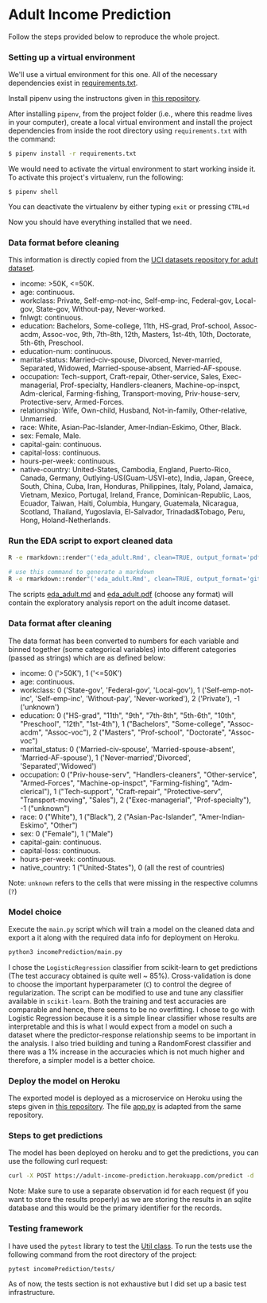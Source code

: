 # Adult Income Prediction

Follow the steps provided below to reproduce the whole project.

### Setting up a virtual environment

We'll use a virtual environment for this one.
All of the necessary dependencies exist in [requirements.txt](https://github.com/adityashrm21/adult-income-prediction/blob/master/requirements.txt).

Install pipenv using the instructons given in [this repository](https://github.com/pypa/pipenv).

After installing `pipenv`, from the project folder (i.e., where this readme lives in your computer), create a local virtual environment and install the project dependencies from inside the root directory using `requirements.txt` with the command:

```bash
$ pipenv install -r requirements.txt
```
We would need to activate the virtual environment to start working inside it.
To activate this project's virtualenv, run the following:
```
$ pipenv shell
```
You can deactivate the virtualenv by either typing `exit` or pressing `CTRL+d`

Now you should have everything installed that we need.

### Data format before cleaning

This information is directly copied from the [UCI datasets repository for adult dataset](https://archive.ics.uci.edu/ml/machine-learning-databases/adult/adult.names).

- income: >50K, <=50K.
- age: continuous.
- workclass: Private, Self-emp-not-inc, Self-emp-inc, Federal-gov, Local-gov, State-gov, Without-pay, Never-worked.
- fnlwgt: continuous.
- education: Bachelors, Some-college, 11th, HS-grad, Prof-school, Assoc-acdm, Assoc-voc, 9th, 7th-8th, 12th, Masters, 1st-4th, 10th, Doctorate, 5th-6th, Preschool.
- education-num: continuous.
- marital-status: Married-civ-spouse, Divorced, Never-married, Separated, Widowed, Married-spouse-absent, Married-AF-spouse.
- occupation: Tech-support, Craft-repair, Other-service, Sales, Exec-managerial, Prof-specialty, Handlers-cleaners, Machine-op-inspct, Adm-clerical, Farming-fishing, Transport-moving, Priv-house-serv, Protective-serv, Armed-Forces.
- relationship: Wife, Own-child, Husband, Not-in-family, Other-relative, Unmarried.
- race: White, Asian-Pac-Islander, Amer-Indian-Eskimo, Other, Black.
- sex: Female, Male.
- capital-gain: continuous.
- capital-loss: continuous.
- hours-per-week: continuous.
- native-country: United-States, Cambodia, England, Puerto-Rico, Canada, Germany, Outlying-US(Guam-USVI-etc), India, Japan, Greece, South, China, Cuba, Iran, Honduras, Philippines, Italy, Poland, Jamaica, Vietnam, Mexico, Portugal, Ireland, France, Dominican-Republic, Laos, Ecuador, Taiwan, Haiti, Columbia, Hungary, Guatemala, Nicaragua, Scotland, Thailand, Yugoslavia, El-Salvador, Trinadad&Tobago, Peru, Hong, Holand-Netherlands.

### Run the EDA script to export cleaned data

```bash
R -e rmarkdown::render"('eda_adult.Rmd', clean=TRUE, output_format='pdf_document')"

# use this command to generate a markdown
R -e rmarkdown::render"('eda_adult.Rmd', clean=TRUE, output_format='github_document')"
```
The scripts [eda_adult.md](https://github.com/adityashrm21/adult-income-prediction/blob/master/eda_adult.md) and [eda_adult.pdf](https://github.com/adityashrm21/adult-income-prediction/blob/master/eda_adult.pdf) (choose any format) will contain the exploratory analysis report on the adult income dataset.

### Data format after cleaning

The data format has been converted to numbers for each variable and binned together (some categorical variables) into different categories (passed as strings) which are as defined below:

- income: 0 ('>50K'), 1 ('<=50K')
- age: continuous.
- workclass: 0 ('State-gov', 'Federal-gov', 'Local-gov'), 1 ('Self-emp-not-inc', 'Self-emp-inc', 'Without-pay', 'Never-worked'), 2 ('Private'), -1 ('unknown')
- education: 0 ("HS-grad", "11th", "9th", "7th-8th", "5th-6th", "10th", "Preschool", "12th", "1st-4th"), 1 ("Bachelors", "Some-college", "Assoc-acdm", "Assoc-voc"), 2 ("Masters", "Prof-school", "Doctorate", "Assoc-voc")
- marital_status: 0 ('Married-civ-spouse', 'Married-spouse-absent', 'Married-AF-spouse'), 1 ('Never-married','Divorced', 'Separated','Widowed')
- occupation: 0 ("Priv-house-serv", "Handlers-cleaners", "Other-service", "Armed-Forces", "Machine-op-inspct", "Farming-fishing", "Adm-clerical"), 1 ("Tech-support", "Craft-repair", "Protective-serv", "Transport-moving", "Sales"), 2 ("Exec-managerial", "Prof-specialty"), -1 ("unknown")
- race: 0 ("White"), 1 ("Black"), 2 ("Asian-Pac-Islander", "Amer-Indian-Eskimo", "Other")
- sex: 0 ("Female"), 1 ("Male")
- capital-gain: continuous.
- capital-loss: continuous.
- hours-per-week: continuous.
- native_country: 1 ("United-States"), 0 (all the rest of countries)

Note: `unknown` refers to the cells that were missing in the respective columns (`?`)

### Model choice

Execute the `main.py` script which will train a model on the cleaned data and export a it along with the required data info for deployment on Heroku.

```bash
python3 incomePrediction/main.py
```
I chose the `LogisticRegression` classifier from scikit-learn to get predictions (The test accuracy obtained is quite well ~ 85%). Cross-validation is done to choose the important hyperparameter (`C`) to control the degree of regularization. The script can be modified to use and tune any classifier available in `scikit-learn`. Both the training and test accuracies are comparable and hence, there seems to be no overfitting. I chose to go with Logistic Regression because it is a simple linear classifier whose results are interpretable and this is what I would expect from a model on such a dataset where the predictor-response relationship seems to be important in the analysis. I also tried building and tuning a RandomForest classifier and there was a 1% increase in the accuracies which is not much higher and therefore, a simpler model is a better choice.

### Deploy the model on Heroku

The exported model is deployed as a microservice on Heroku using the steps given in [this repository](https://github.com/LDSSA/heroku-model-deploy#sign-up-and-set-up-at-heroku). The file [app.py](https://github.com/adityashrm21/adult-income-prediction/blob/master/app.py) is adapted from the same repository.

### Steps to get predictions

The model has been deployed on heroku and to get the predictions, you can use the following curl request:

```bash
curl -X POST https://adult-income-prediction.herokuapp.com/predict -d '{"id": 10, "observation": {"age": 39, "workclass": "2", "education": "2", "marital_status": "0", "occupation": "2", "race" : "0", "sex": "1", "capital_gain": 1230, "capital_loss": 0, "hours_per_week": 55, "native_country": "1"}}' -H "Content-Type:application/json"
```

Note: Make sure to use a separate observation id for each request (if you want to store the results properly) as we are storing the results in an sqlite database and this would be the primary identifier for the records.

### Testing framework

I have used the `pytest` library to test the [Util class](https://github.com/adityashrm21/adult-income-prediction/blob/master/incomePrediction/utils.py). To run the tests use the following command from the root directory of the project:

```bash
pytest incomePrediction/tests/
```

As of now, the tests section is not exhaustive but I did set up a basic test infrastructure.
